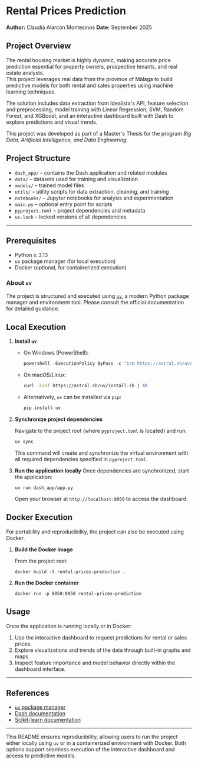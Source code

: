 # Rental Prices Prediction

**Author:** Claudia Alarcón Montesinos
**Date:** September 2025

## Project Overview

The rental housing market is highly dynamic, making accurate price prediction essential for property owners, prospective tenants, and real estate analysts.  
This project leverages real data from the province of Málaga to build predictive models for both rental and sales properties using machine learning techniques.  

The solution includes data extraction from Idealista's API, feature selection and preprocessing, model training with Linear Regression, SVM, Random Forest, and XGBoost, and an interactive dashboard built with Dash to explore predictions and visual trends.

This project was developed as part of a Master's Thesis for the program *Big Data, Artificial Intelligence, and Data Engineering*.

## Project Structure

- `dash_app/` – contains the Dash application and related modules  
- `data/` – datasets used for training and visualization  
- `models/` – trained model files  
- `utils/` – utility scripts for data extraction, cleaning, and training  
- `notebooks/` – Jupyter notebooks for analysis and experimentation  
- `main.py` – optional entry point for scripts  
- `pyproject.toml` – project dependencies and metadata  
- `uv.lock` – locked versions of all dependencies  

---

## Prerequisites

- Python ≥ 3.13  
- `uv` package manager (for local execution)  
- Docker (optional, for containerized execution)  

### About `uv`

The project is structured and executed using [`uv`](https://github.com/astral-sh/uv), a modern Python package manager and environment tool. Please consult the official documentation for detailed guidance.

## Local Execution

1. **Install `uv`**  

   - On Windows (PowerShell):

     ```powershell
     powershell -ExecutionPolicy ByPass -c "irm https://astral.sh/uv/install.ps1 | iex"
     ```

   - On macOS/Linux:

     ```bash
     curl -LsSf https://astral.sh/uv/install.sh | sh
     ```

   - Alternatively, `uv` can be installed via `pip`:

     ```bash
     pip install uv
     ```

2. **Synchronize project dependencies**  

   Navigate to the project root (where `pyproject.toml` is located) and run:

   ```bash
   uv sync
   ```

    This command will create and synchronize the virtual environment with all required dependencies specified in ``pyproject.toml``.

3. **Run the application locally**
    Once dependencies are synchronized, start the application:
    ```
    uv run dash_app/app.py
    ```
    Open your browser at `http://localhost:8050` to access the dashboard.

## Docker Execution
For portability and reproducibility, the project can also be executed using Docker.

1. **Build the Docker image**

    From the project root:

    ```
    docker build -t rental-prices-prediction .
    ```

2. **Run the Docker container**
    ```
    docker run -p 8050:8050 rental-prices-prediction
    ```

## Usage

Once the application is running locally or in Docker:

1. Use the interactive dashboard to request predictions for rental or sales prices.  
2. Explore visualizations and trends of the data through built-in graphs and maps.  
3. Inspect feature importance and model behavior directly within the dashboard interface.

---

## References

- [`uv` package manager](https://github.com/astral-sh/uv)  
- [Dash documentation](https://dash.plotly.com/)  
- [Scikit-learn documentation](https://scikit-learn.org/stable/)  

---

This README ensures reproducibility, allowing users to run the project either locally using `uv` or in a containerized environment with Docker. Both options support seamless execution of the interactive dashboard and access to predictive models.

